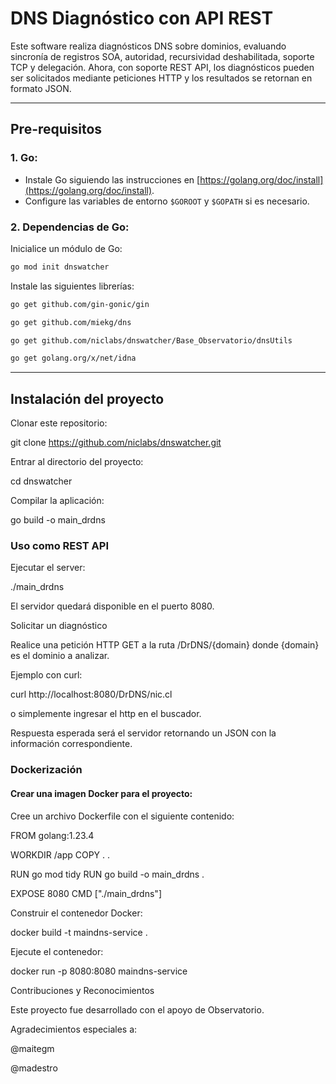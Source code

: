 # DNS Diagnóstico con API REST

Este software realiza diagnósticos DNS sobre dominios, evaluando sincronía de registros SOA, autoridad, recursividad deshabilitada, soporte TCP y delegación. Ahora, con soporte REST API, los diagnósticos pueden ser solicitados mediante peticiones HTTP y los resultados se retornan en formato JSON.

---

## **Pre-requisitos**

### 1. **Go**:
- Instale Go siguiendo las instrucciones en [https://golang.org/doc/install](https://golang.org/doc/install).
- Configure las variables de entorno `$GOROOT` y `$GOPATH` si es necesario.

### 2. **Dependencias de Go**:

Inicialice un módulo de Go:
```bash
go mod init dnswatcher
```

Instale las siguientes librerías:
```bash
go get github.com/gin-gonic/gin
```
```bash
go get github.com/miekg/dns
```
```bash
go get github.com/niclabs/dnswatcher/Base_Observatorio/dnsUtils
```
```bash
go get golang.org/x/net/idna
```

---

## Instalación del proyecto

Clonar este repositorio:

git clone <https://github.com/niclabs/dnswatcher.git>

Entrar al directorio del proyecto:

cd dnswatcher

Compilar la aplicación:

go build -o main_drdns

### Uso como REST API

Ejecutar el server:

./main_drdns

El servidor quedará disponible en el puerto 8080.

Solicitar un diagnóstico

Realice una petición HTTP GET a la ruta /DrDNS/{domain} donde {domain} es el dominio a analizar.

Ejemplo con curl:

curl http://localhost:8080/DrDNS/nic.cl

o simplemente ingresar el http en el buscador.

Respuesta esperada será el servidor retornando un JSON con la información correspondiente.

### Dockerización

#### Crear una imagen Docker para el proyecto:

Cree un archivo Dockerfile con el siguiente contenido:

FROM golang:1.23.4

WORKDIR /app
COPY . .

RUN go mod tidy
RUN go build -o main_drdns .

EXPOSE 8080
CMD ["./main_drdns"]

Construir el contenedor Docker:

docker build -t maindns-service .

Ejecute el contenedor:

docker run -p 8080:8080 maindns-service

Contribuciones y Reconocimientos

Este proyecto fue desarrollado con el apoyo de Observatorio.

Agradecimientos especiales a:

@maitegm

@madestro
